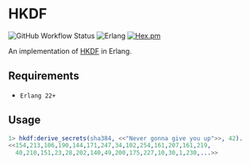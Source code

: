 HKDF
=====
![GitHub Workflow Status](https://img.shields.io/github/workflow/status/aenglisc/hkdf_erlang/CI?style=for-the-badge)
![Erlang](https://img.shields.io/badge/erlang-22+-blue.svg?style=for-the-badge)
[![Hex.pm](https://img.shields.io/hexpm/v/hkdf_erlang.svg?style=for-the-badge)](https://hex.pm/packages/hkdf_erlang)

An implementation of [HKDF](https://tools.ietf.org/html/rfc5869) in Erlang.

Requirements
-----

 - `Erlang 22+`

Usage
-----

```erlang
1> hkdf:derive_secrets(sha384, <<"Never gonna give you up">>, 42).
<<154,213,106,190,144,171,247,34,102,254,161,207,161,219,
  40,210,151,23,28,202,140,49,200,175,227,10,30,1,230,...>>
```
